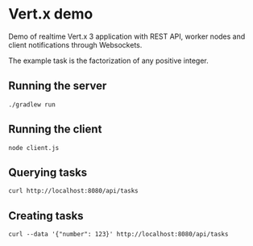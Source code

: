 # Vert.x demo

Demo of realtime Vert.x 3 application with REST API, worker nodes and client notifications through Websockets.

The example task is the factorization of any positive integer.

## Running the server 

`./gradlew run`

## Running the client

`node client.js`

## Querying tasks

`curl http://localhost:8080/api/tasks`

## Creating tasks

`curl --data '{"number": 123}' http://localhost:8080/api/tasks`
